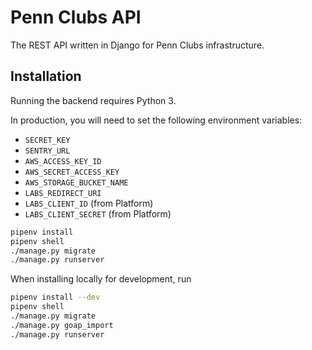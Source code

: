 # Penn Clubs API

The REST API written in Django for Penn Clubs infrastructure.

## Installation

Running the backend requires Python 3.

In production, you will need to set the following environment variables:
- `SECRET_KEY`
- `SENTRY_URL`
- `AWS_ACCESS_KEY_ID`
- `AWS_SECRET_ACCESS_KEY`
- `AWS_STORAGE_BUCKET_NAME`
- `LABS_REDIRECT_URI`
- `LABS_CLIENT_ID` (from Platform)
- `LABS_CLIENT_SECRET` (from Platform)

```bash
pipenv install
pipenv shell
./manage.py migrate
./manage.py runserver
```

When installing locally for development, run
```bash
pipenv install --dev
pipenv shell
./manage.py migrate
./manage.py goap_import
./manage.py runserver
```
